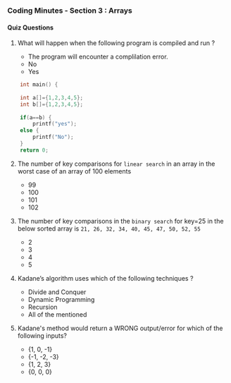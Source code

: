 ### Coding Minutes - Section 3 : Arrays

#### Quiz Questions

1. What will happen when the following program is compiled and run ?

   * The program will encounter a complilation error.
   * No
   * Yes
``` C++
    int main() {
 
    int a[]={1,2,3,4,5};
    int b[]={1,2,3,4,5};
    
    if(a==b) {
        printf("yes");
    else {
        printf("No");
    }
    return 0;
```

2. The number of key comparisons for ``linear search`` in an array in the worst case of an array of 100 elements
   * 99
   * 100
   * 101
   * 102

3. The number of key comparisons in the ``binary search`` for key=25 in the below sorted array is ``21, 26, 32, 34, 40, 45, 47, 50, 52, 55``
   * 2
   * 3
   * 4
   * 5

4. Kadane’s algorithm uses which of the following techniques ?
    * Divide and Conquer
    * Dynamic Programming
    * Recursion
    * All of the mentioned

5. Kadane's method would return a WRONG output/error for which of the following inputs?
   * {1, 0, -1}
   * {-1, -2, -3}
   * {1, 2, 3}
   * {0, 0, 0}